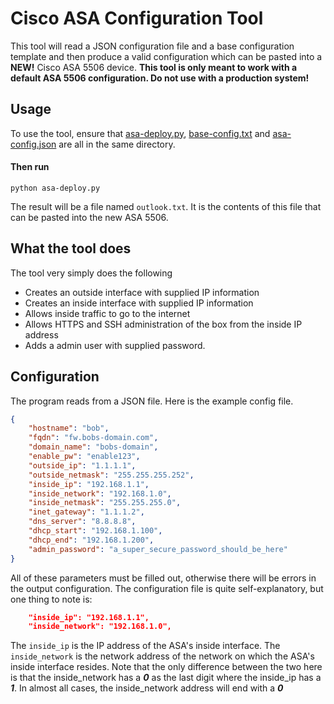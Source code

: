 # Cisco ASA Configuration Tool
This tool will read a JSON configuration file and a base configuration template and then produce a valid configuration which can be pasted into a **NEW!** Cisco ASA 5506 device. **This tool is only meant to work with a default ASA 5506 configuration. Do not use with a production system!**

## Usage
To use the tool, ensure that [asa-deploy.py](asa-deploy.py), [base-config.txt](base-config.txt) and [asa-config.json](asa-config.json) are all in the same directory. 
#### Then run 
``` python asa-deploy.py ```

The result will be a file named ```outlook.txt```. It is the contents of this file that can be pasted into the new ASA 5506.

## What the tool does
The tool very simply does the following
- Creates an outside interface with supplied IP information
- Creates an inside interface with supplied IP information 
- Allows inside traffic to go to the internet
- Allows HTTPS and SSH administration of the box from the inside IP address
- Adds a admin user with supplied password.

## Configuration
The program reads from a JSON file. Here is the example config file.
```json
{
    "hostname": "bob",
    "fqdn": "fw.bobs-domain.com",
    "domain_name": "bobs-domain",
    "enable_pw": "enable123",
    "outside_ip": "1.1.1.1",
    "outside_netmask": "255.255.255.252",
    "inside_ip": "192.168.1.1",
    "inside_network": "192.168.1.0",
    "inside_netmask": "255.255.255.0",
    "inet_gateway": "1.1.1.2",
    "dns_server": "8.8.8.8",
    "dhcp_start": "192.168.1.100",
    "dhcp_end": "192.168.1.200",
    "admin_password": "a_super_secure_password_should_be_here"
}
```
All of these parameters must be filled out, otherwise there will be errors in the output configuration. The configuration file is quite self-explanatory, but one thing to note is:
```json
    "inside_ip": "192.168.1.1",
    "inside_network": "192.168.1.0",
```
The ```inside_ip``` is the IP address of the ASA's inside interface. The ```inside_network``` is the network address of the network on which the ASA's inside interface resides. Note that the only difference between the two here is that the inside_network has a _**0**_ as the last digit where the inside_ip has a _**1**_. In almost all cases, the inside_network address will end with a _**0**_

